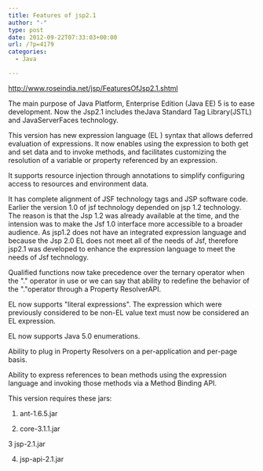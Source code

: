 ```yaml
---
title: Features of jsp2.1
author: "-"
type: post
date: 2012-09-22T07:33:03+00:00
url: /?p=4179
categories:
  - Java

---
```

<http://www.roseindia.net/jsp/FeaturesOfJsp2.1.shtml>

The main purpose of Java Platform, Enterprise Edition (Java EE) 5 is to ease development. Now the Jsp2.1 includes theJava Standard Tag Library(JSTL) and JavaServerFaces technology.


This version has new expression language (EL ) syntax that allows deferred evaluation of expressions. It now enables using the expression to both get and set data and to invoke methods, and facilitates customizing the resolution of a variable or property referenced by an expression.

It supports resource injection through annotations to simplify configuring access to resources and environment data.

It has complete alignment of JSF technology tags and JSP software code. Earlier the version 1.0 of jsf technology depended on jsp 1.2 technology. The reason is that the Jsp 1.2 was already available at the time, and the intension was to make the Jsf 1.0 interface more accessible to a broader audience. As jsp1.2 does not have an integrated expression language and because the Jsp 2.0 EL does not meet all of the needs of Jsf, therefore jsp2.1 was developed to enhance the expression language to meet the needs of Jsf technology.

Qualified functions now take precedence over the ternary operator when the "." operator in use or we can say that ability to redefine the behavior of the "."operator through a Property ResolverAPI.

EL now supports "literal expressions". The expression which were previously considered to be non-EL value text must now be considered an EL expression.

EL now supports Java 5.0 enumerations.

Ability to plug in Property Resolvers on a per-application and per-page basis.

Ability to express references to bean methods using the expression language and invoking those methods via a Method Binding API.

This version requires these jars:


1) ant-1.6.5.jar


2) core-3.1.1.jar


3 jsp-2.1.jar


4) jsp-api-2.1.jar